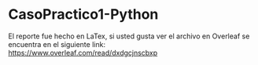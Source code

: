 # CasoPractico1-Python

El reporte fue hecho en LaTex, si usted gusta ver el archivo en Overleaf se encuentra en el siguiente link: https://www.overleaf.com/read/dxdgcjnscbxp
